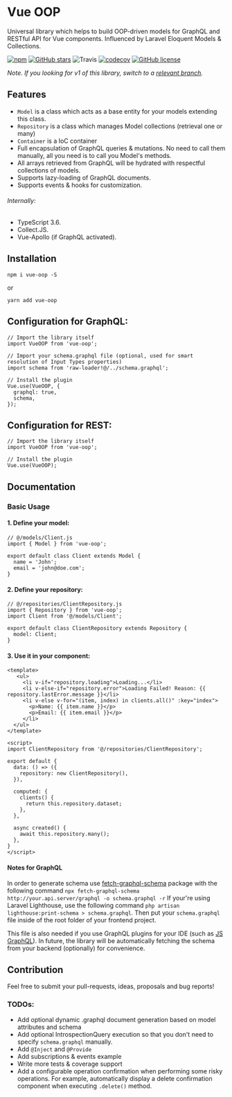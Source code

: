 # Vue OOP

Universal library which helps to build OOP-driven models for GraphQL and RESTful API for Vue components.
Influenced by Laravel Eloquent Models & Collections.

[![npm](https://img.shields.io/npm/v/vue-oop.svg)](https://www.npmjs.com/package/vue-oop) [![GitHub stars](https://img.shields.io/github/stars/matrunchyk/vue-oop.svg)](https://github.com/matrunchyk/vue-oop/stargazers)
![Travis](https://api.travis-ci.org/matrunchyk/vue-oop.svg?branch=master) [![codecov](https://codecov.io/gh/matrunchyk/vue-oop/branch/master/graph/badge.svg)](https://codecov.io/gh/matrunchyk/vue-oop) [![GitHub license](https://img.shields.io/github/license/matrunchyk/vue-oop.svg)](https://github.com/matrunchyk/vue-oop/blob/master/LICENSE) 

_Note. If you looking for v1 of this library, switch to a [relevant branch](https://github.com/digitalideastudio/vue-graphql-models/tree/v1)._ 


## Features

* `Model` is a class which acts as a base entity for your models extending this class.
* `Repository` is a class which manages Model collections (retrieval one or many)
* `Container` is a IoC container
* Full encapsulation of GraphQL queries & mutations. No need to call them manually, all you need is to call you Model's methods.
* All arrays retrieved from GraphQL will be hydrated with respectful collections of models.
* Supports lazy-loading of GraphQL documents.
* Supports events & hooks for customization.

###### Internally:  
* TypeScript 3.6.
* Collect.JS.
* Vue-Apollo (if GraphQL activated).

## Installation

`npm i vue-oop -S`

or

`yarn add vue-oop`

## Configuration for GraphQL:

```
// Import the library itself
import VueOOP from 'vue-oop';

// Import your schema.graphql file (optional, used for smart resolution of Input Types properties)
import schema from 'raw-loader!@/../schema.graphql';

// Install the plugin
Vue.use(VueOOP, {
  graphql: true,
  schema,
});
```

## Configuration for REST:

```
// Import the library itself
import VueOOP from 'vue-oop';

// Install the plugin
Vue.use(VueOOP);
```

## Documentation

### Basic Usage
#### 1. Define your model:

```
// @/models/Client.js
import { Model } from 'vue-oop';

export default class Client extends Model {
  name = 'John';
  email = 'john@doe.com';
}
```

#### 2. Define your repository:
```
// @/repositories/ClientRepository.js
import { Repository } from 'vue-oop';
import Client from '@/models/Client';

export default class ClientRepository extends Repository {
  model: Client;
}
```

#### 3. Use it in your component:

```
<template>
   <ul>
     <li v-if="repository.loading">Loading...</li>
     <li v-else-if="repository.error">Loading Failed! Reason: {{ repository.lastError.message }}</li>
     <li v-else v-for="(item, index) in clients.all()" :key="index">
       <p>Name: {{ item.name }}</p>
       <p>Email: {{ item.email }}</p>
     </li>
  </ul>
</template>

<script>
import ClientRepository from '@/repositories/ClientRepository';

export default {
  data: () => ({
    repository: new ClientRepository(),
  }),

  computed: {
    clients() {
      return this.repository.dataset;
    },
  },

  async created() {
    await this.repository.many();
  },
}
</script>
```

#### Notes for GraphQL
In order to generate schema use [fetch-graphql-schema](https://github.com/yoctol/fetch-graphql-schema#fetch-graphql-schema) package with the following command `npx fetch-graphql-schema http://your.api.server/graphql -o schema.graphql -r` 
If your're using Laravel Lighthouse, use the following command `php artisan lighthouse:print-schema > schema.graphql`.
Then put your `schema.graphql` file inside of the root folder of your frontend project.

This file is also needed if you use GraphQL plugins for your IDE (such as [JS GraphQL](https://plugins.jetbrains.com/plugin/8097-js-graphql)).
In future, the library will be automatically fetching the schema from your backend (optionally) for convenience.

## Contribution

Feel free to submit your pull-requests, ideas, proposals and bug reports!
 
### TODOs:
- Add optional dynamic .graphql document generation based on model attributes and schema
- Add optional IntrospectionQuery execution so that you don't need to specify `schema.graphql` manually.
- Add `@Inject` and `@Provide`
- Add subscriptions & events example
- Write more tests & coverage support
- Add a configurable operation confirmation when performing some risky operations. For example, automatically display a delete confirmation component when executing `.delete()` method.
